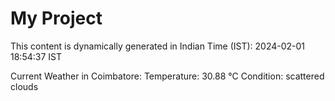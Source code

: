 # My Project

This content is dynamically generated in Indian Time (IST): 2024-02-01 18:54:37 IST


Current Weather in Coimbatore:
Temperature: 30.88 °C
Condition: scattered clouds
